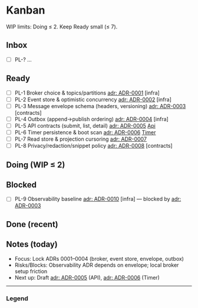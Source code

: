 # Kanban

<!--
Purpose:
    A tiny, self-managed Kanban:
    edit by moving items between sections.
    Keep it short.
-->

WIP limits: Doing ≤ 2. Keep Ready small (≤ 7).

## Inbox

<!--
Raw ideas/tasks.
    Triage here, then move to Ready.
    Use IDs like PL-#.
    Keep this short.
-->

- [ ] PL-? …

## Ready

<!--
Prioritized queue.
    Pull the top item into Doing. Avoid more than 7 items.
    Link ADRs like [adr: ADR-0001]; add tags like [infra] or [Api].
-->

- [ ] PL-1 Broker choice & topics/partitions [adr: ADR-0001] [infra]
- [ ] PL-2 Event store & optimistic concurrency [adr: ADR-0002] [infra]
- [ ] PL-3 Message envelope schema (headers, versioning) [adr: ADR-0003] [contracts]
- [ ] PL-4 Outbox (append→publish ordering) [adr: ADR-0004] [infra]
- [ ] PL-5 API contracts (submit, list, detail) [adr: ADR-0005] [Api]
- [ ] PL-6 Timer persistence & boot scan [adr: ADR-0006] [Timer]
- [ ] PL-7 Read store & projection cursoring [adr: ADR-0007]
- [ ] PL-8 Privacy/redaction/snippet policy [adr: ADR-0008] [contracts]

## Doing (WIP ≤ 2)

<!-- Only what you're actively working on. Move one item at a time. -->

<!-- Move the top Ready item here when you start it. Keep ≤ 2. -->

## Blocked

<!-- Item is waiting on something (decision, dependency). Note the blocker briefly. -->

- [ ] PL-9 Observability baseline [adr: ADR-0010] [infra] — blocked by [adr: ADR-0003]

## Done (recent)

<!-- Keep last few wins visible. Archive older items by copying them to an Archive section/file if desired. -->

## Notes (today)

<!-- 2-3 bullets max. What you focus on, current risks, next up. -->

- Focus: Lock ADRs 0001–0004 (broker, event store, envelope, outbox)
- Risks/Blocks: Observability ADR depends on envelope; local broker setup friction
- Next up: Draft [adr: ADR-0005] (API), [adr: ADR-0006] (Timer)

---

### Legend

<!--
Minimal legend.
- ID: `PL-#` (plan item)
- Tags: [Api], [Orchestration], [Execution], [Timer], `infra`, `contracts`
- ADR link: `[adr: ADR-000x]` refers to docs/decisions/ADR-000x-\*.md
- WIP: Doing ≤ 2; Ready ≤ 7
-->

[Api]: ../design/modules/api.md
[Orchestration]: ../design/modules/orchestration.md
[Execution]: ../design/modules/execution.md
[Timer]: ../design/modules/timer.md

<!-- ADRs -->

[adr: ADR-0001]: ../decisions/ADR-0001-broker-topics-partitions.md
[adr: ADR-0002]: ../decisions/ADR-0002-event-store-and-concurrency.md
[adr: ADR-0003]: ../decisions/ADR-0003-message-envelopes-and-versioning.md
[adr: ADR-0004]: ../decisions/ADR-0004-outbox-append-then-publish.md
[adr: ADR-0005]: ../decisions/ADR-0005-api-contracts-and-idempotency.md
[adr: ADR-0006]: ../decisions/ADR-0006-timer-persistence-and-due-delivery.md
[adr: ADR-0007]: ../decisions/ADR-0007-read-store-and-projection-cursoring.md
[adr: ADR-0008]: ../decisions/ADR-0008-privacy-redaction-snippets.md
[adr: ADR-0009]: ../decisions/ADR-0009-http-execution-policy-and-errors.md
[adr: ADR-0010]: ../decisions/ADR-0010-observability-baseline.md
